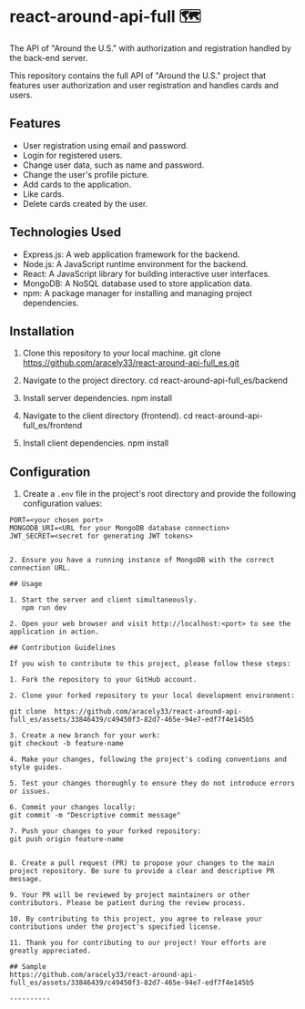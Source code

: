 # react-around-api-full 🗺

The API of "Around the U.S." with authorization and registration handled by the back-end server.

This repository contains the full API of "Around the U.S." project that features user authorization and user registration and handles cards and users. 

## Features 

- User registration using email and password.
- Login for registered users.
- Change user data, such as name and password.
- Change the user's profile picture.
- Add cards to the application.
- Like cards.
- Delete cards created by the user.

## Technologies Used

- Express.js: A web application framework for the backend.
- Node.js: A JavaScript runtime environment for the backend.
- React: A JavaScript library for building interactive user interfaces.
- MongoDB: A NoSQL database used to store application data.
- npm: A package manager for installing and managing project dependencies.

## Installation

1. Clone this repository to your local machine.
git clone https://github.com/aracely33/react-around-api-full_es.git

2. Navigate to the project directory.
cd react-around-api-full_es/backend

3. Install server dependencies.
npm install

4. Navigate to the client directory (frontend).
cd react-around-api-full_es/frontend

5. Install client dependencies.
npm install

## Configuration

1. Create a `.env` file in the project's root directory and provide the following configuration values:

```plaintext
PORT=<your chosen port>
MONGODB_URI=<URL for your MongoDB database connection>
JWT_SECRET=<secret for generating JWT tokens>


2. Ensure you have a running instance of MongoDB with the correct connection URL.

## Usage

1. Start the server and client simultaneously.
   npm run dev

2. Open your web browser and visit http://localhost:<port> to see the application in action.

## Contribution Guidelines

If you wish to contribute to this project, please follow these steps:

1. Fork the repository to your GitHub account.

2. Clone your forked repository to your local development environment:

git clone  https://github.com/aracely33/react-around-api-full_es/assets/33846439/c49450f3-82d7-465e-94e7-edf7f4e145b5

3. Create a new branch for your work:
git checkout -b feature-name

4. Make your changes, following the project's coding conventions and style guides.

5. Test your changes thoroughly to ensure they do not introduce errors or issues.

6. Commit your changes locally:
git commit -m "Descriptive commit message"

7. Push your changes to your forked repository:
git push origin feature-name


8. Create a pull request (PR) to propose your changes to the main project repository. Be sure to provide a clear and descriptive PR message.

9. Your PR will be reviewed by project maintainers or other contributors. Please be patient during the review process.

10. By contributing to this project, you agree to release your contributions under the project's specified license.

11. Thank you for contributing to our project! Your efforts are greatly appreciated.

## Sample
https://github.com/aracely33/react-around-api-full_es/assets/33846439/c49450f3-82d7-465e-94e7-edf7f4e145b5

----------


